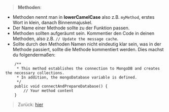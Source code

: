 > __Methoden__:
- Methoden nennt man in **lowerCamelCase** also z.B. `myMethod`, erstes Wort in klein, danach Binnenmajuskel.
- Der Name einer Methode sollte zu der Funktion passen.
- Methoden sollten aufgeräumt sein. Kommentier den Code in deinen Methoden, also z.B. `// Update the message cache`.
- Sollte durch den Methoden Namen nicht eindeutig klar sein, was in der Methode passiert, sollte die Methode kommentiert werden. Dies machst du folgendermaßen:
```
    /**
     * This method establishes the connection to MongoDB and creates the necessary collections. 
     * In addition, the mongoDatabase variable is defined.
     */
    public void connectAndPrepareDatabase() {
        // Your method content
    }
```
> Zurück: [hier](../README.md)
